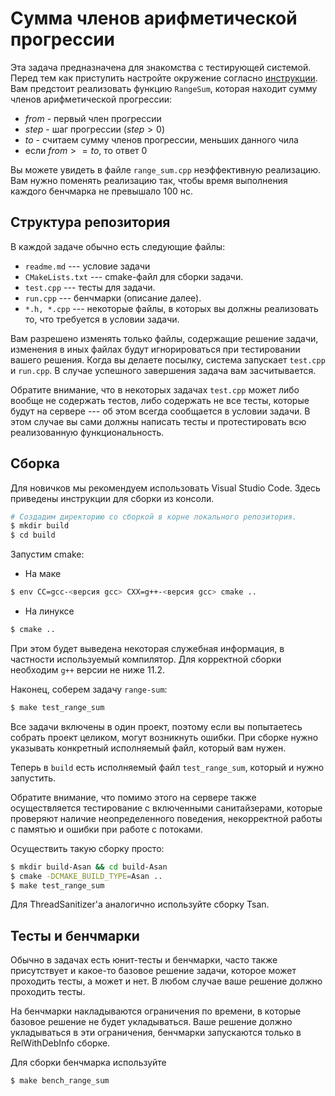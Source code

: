# Сумма членов арифметической прогрессии

Эта задача предназначена для знакомства с тестирующей системой. Перед тем как приступить настройте окружение согласно [инструкции](../docs/SETUP.md). Вам предстоит реализовать функцию `RangeSum`, которая находит сумму членов арифметической прогрессии:
* $`from`$ - первый член прогрессии
* $`step`$ - шаг прогрессии ($`step > 0`$)
* $`to`$ - считаем сумму членов прогрессии, меньших данного чила
* если $`from >= to`$, то ответ 0

Вы можете увидеть в файле `range_sum.cpp` неэффективную реализацию. Вам нужно поменять реализацию так,
чтобы время выполнения каждого бенчмарка не превышало 100 нс.

## Структура репозитория

В каждой задаче обычно есть следующие файлы:

* `readme.md` --- условие задачи
* `CMakeLists.txt` --- cmake-файл для сборки задачи.
* `test.cpp` --- тесты для задачи.
* `run.cpp` --- бенчмарки (описание далее).
* `*.h, *.cpp` --- некоторые файлы, в которых вы должны реализовать то, что требуется в условии задачи.

Вам разрешено изменять только файлы, содержащие решение задачи, изменения в иных файлах будут игнорироваться при тестировании вашего решения.
Когда вы делаете посылку, система запускает `test.cpp` и `run.cpp`. В случае успешного завершения
задача вам засчитывается.

Обратите внимание, что в некоторых задачах `test.cpp` может либо вообще не содержать тестов, либо содержать не все тесты, которые будут на сервере --- об этом всегда сообщается в условии задачи.
В этом случае вы сами должны написать тесты и протестировать всю реализованную функциональность.

## Сборка

Для новичков мы рекомендуем использовать Visual Studio Code. Здесь приведены инструкции для сборки из консоли.

```bash
# Создадим директорию со сборкой в корне локального репозитория.
$ mkdir build
$ cd build
```

Запустим cmake:

 * На маке
```bash
$ env CC=gcc-<версия gcc> CXX=g++-<версия gcc> cmake ..
```

 * На линуксе
```bash
$ cmake ..
```

При этом будет выведена некоторая служебная информация, в частности используемый компилятор. Для корректной сборки необходим `g++` версии не ниже 11.2.

Наконец, соберем задачу `range-sum`:
```bash
$ make test_range_sum
```

Все задачи включены в один проект, поэтому если вы попытаетесь собрать проект целиком, могут возникнуть ошибки. При сборке нужно указывать конкретный исполняемый файл, который вам нужен.

Теперь в `build` есть исполняемый файл `test_range_sum`, который и нужно запустить.

Обратите внимание, что помимо этого на сервере также осуществляется тестирование с включенными санитайзерами, которые проверяют наличие неопределенного поведения, некорректной работы с памятью
и ошибки при работе с потоками.

Осуществить такую сборку просто:

```bash
$ mkdir build-Asan && cd build-Asan
$ cmake -DCMAKE_BUILD_TYPE=Asan ..
$ make test_range_sum
```

Для ThreadSanitizer'a аналогично используйте сборку Tsan.

## Тесты и бенчмарки

Обычно в задачах есть юнит-тесты и бенчмарки, часто также присутствует
и какое-то базовое решение задачи, которое может проходить тесты, а
может и нет. В любом случае ваше решение должно проходить тесты.

На бенчмарки накладываются ограничения по времени, в
которые базовое решение не будет укладываться.
Ваше решение должно укладываться в эти ограничения,
бенчмарки запускаются только в RelWithDebInfo сборке.

Для сборки бенчмарка используйте

```bash
$ make bench_range_sum
``` 
